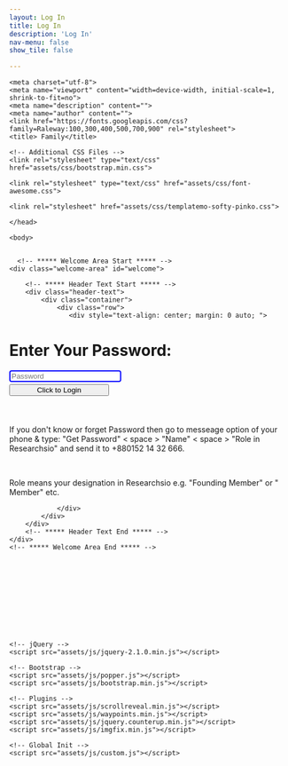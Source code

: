 ```yaml
---
layout: Log In
title: Log In
description: 'Log In'
nav-menu: false
show_tile: false

---
```

    
  <!-- Content -->
<html lang="en">

  <head>

<title>Login</title>
<meta charset="UTF-8">





<script type="text/javascript">
// PASSWORD PROTECTION SCRIPT

function TheLogin() {

var password = 'Researcher';

if (this.document.login.pass.value == password) {
  top.location.href="Projects.html";
}
else {
  window.alert("Incorrect password, please try again or contact with HR MahmuD.");
  }
}

</script>
    <meta charset="utf-8">
    <meta name="viewport" content="width=device-width, initial-scale=1, shrink-to-fit=no">
    <meta name="description" content="">
    <meta name="author" content="">
    <link href="https://fonts.googleapis.com/css?family=Raleway:100,300,400,500,700,900" rel="stylesheet">
    <title> Family</title>
<!--
SOFTY PINKO
https://templatemo.com/tm-535-softy-pinko
-->

    <!-- Additional CSS Files -->
    <link rel="stylesheet" type="text/css" href="assets/css/bootstrap.min.css">

    <link rel="stylesheet" type="text/css" href="assets/css/font-awesome.css">

    <link rel="stylesheet" href="assets/css/templatemo-softy-pinko.css">
    
    </head>
    
    <body>
    
    
      <!-- ***** Welcome Area Start ***** -->
    <div class="welcome-area" id="welcome">

        <!-- ***** Header Text Start ***** -->
        <div class="header-text">
            <div class="container">
                <div class="row">
                   <div style="text-align: center; margin: 0 auto; ">
<h1><strong> Enter Your Password:</strong></h1> 
<form name="login" style="margin: 5px 0px 0px 0px; ">
<input type="text" name="pass" size="17" placeholder="Password" onkeydown="if(event.keyCode==13) return false;" style="width: 40%; box-sizing: border-box; border: 2px solid blue; border-radius: 4px; background-color: #FFFFFF; "><br>
<input type="button" value="Click to Login" style="width: 180px; margin: 4px auto 4px auto;" onclick="javascript:TheLogin(this.form)">
</form>
<br><br>
<p> If you don't know or forget Password then go to messeage option of your phone & type: "Get Password" < space > "Name" < space > "Role in Researchsio" and send it to +880152 14 32 666. </p>
    <br> <p style="text-align:left;"> Role means your designation in Researchsio e.g. "Founding Member" or " Member" etc. </p>

</div>

                </div>
            </div>
        </div>
        <!-- ***** Header Text End ***** -->
    </div>
    <!-- ***** Welcome Area End ***** -->
    
  <br><br><br><br>










<br><br><br>
    
    
    



    
    <!-- jQuery -->
    <script src="assets/js/jquery-2.1.0.min.js"></script>

    <!-- Bootstrap -->
    <script src="assets/js/popper.js"></script>
    <script src="assets/js/bootstrap.min.js"></script>

    <!-- Plugins -->
    <script src="assets/js/scrollreveal.min.js"></script>
    <script src="assets/js/waypoints.min.js"></script>
    <script src="assets/js/jquery.counterup.min.js"></script>
    <script src="assets/js/imgfix.min.js"></script> 
    
    <!-- Global Init -->
    <script src="assets/js/custom.js"></script>

  </body>
</html>
